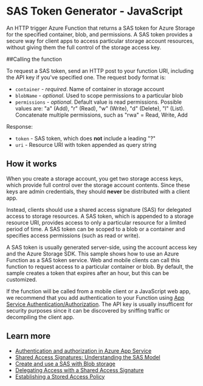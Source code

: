 # SAS Token Generator - JavaScript</span>

An HTTP trigger Azure Function that returns a SAS token for Azure Storage for the specified container, blob, and permissions. A SAS token provides a secure way for client apps to access particular storage account resources, without giving them the full control of the storage access key.

##Calling the function

To request a SAS token, send an HTTP post to your function URI, including the API key if you've specified one. The request body format is:

- `container` - *required*. Name of container in storage account
- `blobName` - *optional*. Used to scope permissions to a particular blob
- `permissions` - *optional*. Default value is read permissions. Possible values are: "a" (Add), "r" (Read), "w" (Write), "d" (Delete), "l" (List). Concatenate multiple permissions, such as "rwa" = Read, Write, Add

Response:

- `token` - SAS token, which does **not** include a leading "?"
- `uri` - Resource URI with token appended as query string

## How it works

When you create a storage account, you get two storage access keys, which provide full control over the storage account contents. Since these keys are admin credentials, they should **never** be distributed with a client app. 

Instead, clients should use a shared access signature (SAS) for delegated access to storage resources. A SAS token, which is appended to a storage resource URI, provides access to only a particular resource for a limited period of time. A SAS token can be scoped to a blob or a container and specifies access permissions (such as read or write).

A SAS token is usually generated server-side, using the account access key and the Azure Storage SDK. This sample shows how to use an Azure Function as a SAS token service. Web and mobile clients can call this function to request access to a particular container or blob. By default, the sample creates a token that expires after an hour, but this can be customized.

If the function will be called from a mobile client or a JavaScript web app, we recommend that you add authentication to your Function using [App Service Authentication/Authorization](https://azure.microsoft.com/en-us/documentation/articles/app-service-authentication-overview/). The API key is usually insufficent for security purposes since it can be discovered by sniffing traffic or decompiling the client app.

## Learn more

- [Authentication and authorization in Azure App Service](https://azure.microsoft.com/en-us/documentation/articles/app-service-authentication-overview/)
- [Shared Access Signatures: Understanding the SAS Model](https://azure.microsoft.com/documentation/articles/storage-dotnet-shared-access-signature-part-1/)
- [Create and use a SAS with Blob storage](https://azure.microsoft.com/documentation/articles/storage-dotnet-shared-access-signature-part-2/)
- [Delegating Access with a Shared Access Signature](https://msdn.microsoft.com/library/ee395415.aspx)
- [Establishing a Stored Access Policy](https://msdn.microsoft.com/library/dn140257.aspx)
